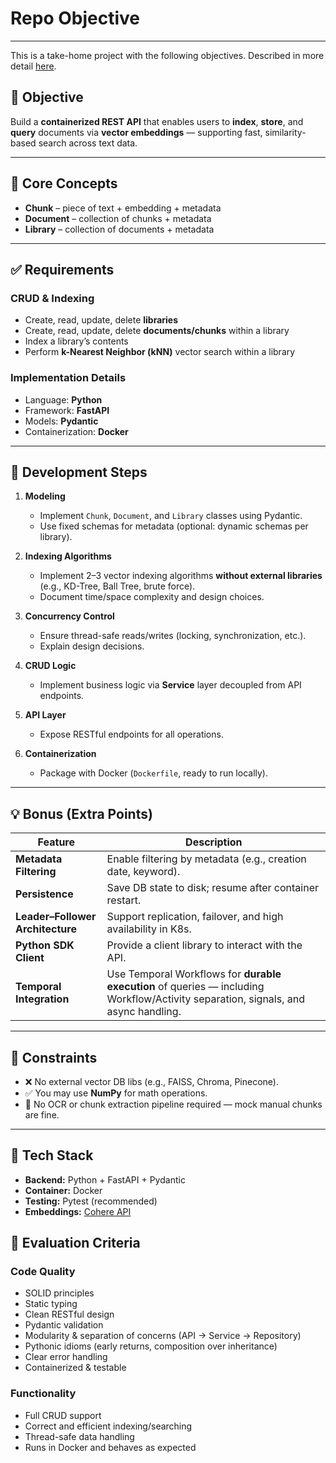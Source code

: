 # Repo Objective
---

This is a take-home project with the following objectives.
Described in more detail [here](https://stack-ai.notion.site/Take-at-Home-Task-Backend-Vector-DB-bff06d35e031498fb6469875a40adeea).

## 🎯 Objective
Build a **containerized REST API** that enables users to **index**, **store**, and **query** documents via **vector embeddings** — supporting fast, similarity-based search across text data.

---

## 🧩 Core Concepts
- **Chunk** – piece of text + embedding + metadata
- **Document** – collection of chunks + metadata
- **Library** – collection of documents + metadata

---

## ✅ Requirements

### CRUD & Indexing
- Create, read, update, delete **libraries**
- Create, read, update, delete **documents/chunks** within a library
- Index a library’s contents
- Perform **k-Nearest Neighbor (kNN)** vector search within a library

### Implementation Details
- Language: **Python**
- Framework: **FastAPI**
- Models: **Pydantic**
- Containerization: **Docker**

---

## 🧠 Development Steps

1. **Modeling**
   - Implement `Chunk`, `Document`, and `Library` classes using Pydantic.
   - Use fixed schemas for metadata (optional: dynamic schemas per library).

2. **Indexing Algorithms**
   - Implement 2–3 vector indexing algorithms **without external libraries** (e.g., KD-Tree, Ball Tree, brute force).
   - Document time/space complexity and design choices.

3. **Concurrency Control**
   - Ensure thread-safe reads/writes (locking, synchronization, etc.).
   - Explain design decisions.

4. **CRUD Logic**
   - Implement business logic via **Service** layer decoupled from API endpoints.

5. **API Layer**
   - Expose RESTful endpoints for all operations.

6. **Containerization**
   - Package with Docker (`Dockerfile`, ready to run locally).

---

## 💡 Bonus (Extra Points)

| Feature | Description |
|----------|-------------|
| **Metadata Filtering** | Enable filtering by metadata (e.g., creation date, keyword). |
| **Persistence** | Save DB state to disk; resume after container restart. |
| **Leader–Follower Architecture** | Support replication, failover, and high availability in K8s. |
| **Python SDK Client** | Provide a client library to interact with the API. |
| **Temporal Integration** | Use Temporal Workflows for **durable execution** of queries — including Workflow/Activity separation, signals, and async handling. |

---

## 🚫 Constraints
- ❌ No external vector DB libs (e.g., FAISS, Chroma, Pinecone).
- ✅ You may use **NumPy** for math operations.
- 🚫 No OCR or chunk extraction pipeline required — mock manual chunks are fine.

---

## 🧰 Tech Stack
- **Backend:** Python + FastAPI + Pydantic
- **Container:** Docker
- **Testing:** Pytest (recommended)
- **Embeddings:** [Cohere API](https://cohere.com/embeddings)

## 🧾 Evaluation Criteria

### Code Quality
- SOLID principles
- Static typing
- Clean RESTful design
- Pydantic validation
- Modularity & separation of concerns (API → Service → Repository)
- Pythonic idioms (early returns, composition over inheritance)
- Clear error handling
- Containerized & testable

### Functionality
- Full CRUD support
- Correct and efficient indexing/searching
- Thread-safe data handling
- Runs in Docker and behaves as expected
